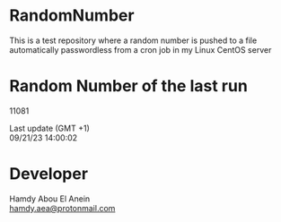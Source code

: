 # RandomNumber    
This is a test repository where a random number is pushed to a file automatically passwordless from a cron job in my Linux CentOS server    
# Random Number of the last run   
11081
      
Last update (GMT +1)    
09/21/23 14:00:02
# Developer    
Hamdy Abou El Anein   
hamdy.aea@protonmail.com
